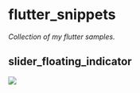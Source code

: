 # flutter_snippets
*Collection of my flutter samples.*


## slider_floating_indicator
![](https://media.giphy.com/media/9qZEg7wu7MPA8N9yKc/giphy.gif)
